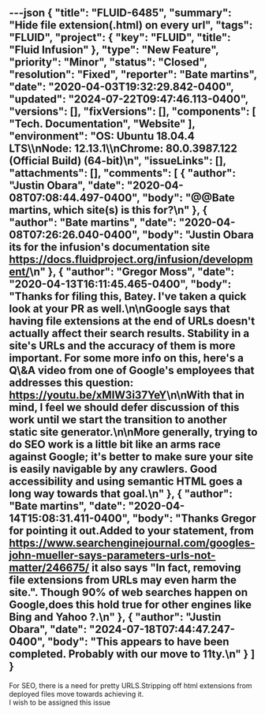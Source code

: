 ---json
{
  "title": "FLUID-6485",
  "summary": "Hide file extension(.html) on every url",
  "tags": "FLUID",
  "project": {
    "key": "FLUID",
    "title": "Fluid Infusion"
  },
  "type": "New Feature",
  "priority": "Minor",
  "status": "Closed",
  "resolution": "Fixed",
  "reporter": "Bate martins",
  "date": "2020-04-03T19:32:29.842-0400",
  "updated": "2024-07-22T09:47:46.113-0400",
  "versions": [],
  "fixVersions": [],
  "components": [
    "Tech. Documentation",
    "Website"
  ],
  "environment": "OS: Ubuntu 18.04.4 LTS\\\nNode: 12.13.1\\\nChrome: 80.0.3987.122 (Official Build) (64-bit)\n",
  "issueLinks": [],
  "attachments": [],
  "comments": [
    {
      "author": "Justin Obara",
      "date": "2020-04-08T07:08:44.497-0400",
      "body": "@@Bate martins, which site(s) is this for?\n"
    },
    {
      "author": "Bate martins",
      "date": "2020-04-08T07:26:26.040-0400",
      "body": "Justin Obara its  for the infusion's documentation site   <https://docs.fluidproject.org/infusion/development/>\n"
    },
    {
      "author": "Gregor Moss",
      "date": "2020-04-13T16:11:45.465-0400",
      "body": "Thanks for filing this, Batey. I've taken a quick look at your PR as well.\n\nGoogle says that having file extensions at the end of URLs doesn't actually affect their search results. Stability in a site's URLs and the accuracy of them is more important. For some more info on this, here's a Q\\&A video from one of Google's employees that addresses this question: <https://youtu.be/xMIW3i37YeY>\n\nWith that in mind, I feel we should defer discussion of this work until we start the transition to another static site generator.\n\nMore generally, trying to do SEO work is a little bit like an arms race against Google; it's better to make sure your site is easily navigable by any crawlers. Good accessibility and using semantic HTML goes a long way towards that goal.\n"
    },
    {
      "author": "Bate martins",
      "date": "2020-04-14T15:08:31.411-0400",
      "body": "Thanks Gregor for pointing it out.Added to your statement, from <https://www.searchenginejournal.com/googles-john-mueller-says-parameters-urls-not-matter/246675/> it also says \"In fact, removing file extensions from URLs may even harm the site.\". Though  90% of web searches happen on Google,does this hold true for other engines like  Bing and Yahoo ?.\n"
    },
    {
      "author": "Justin Obara",
      "date": "2024-07-18T07:44:47.247-0400",
      "body": "This appears to have been completed. Probably with our move to 11ty.\n"
    }
  ]
}
---
For  SEO, there is a need for pretty URLS.Stripping off html extensions from deployed files move towards achieving it.\
I wish to be assigned this issue

        